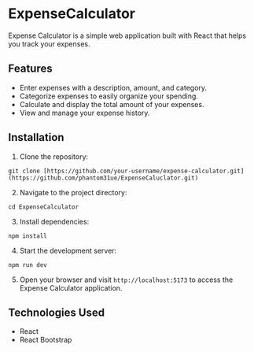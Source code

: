 # ExpenseCalculator

Expense Calculator is a simple web application built with React that helps you track your expenses.

## Features

- Enter expenses with a description, amount, and category.
- Categorize expenses to easily organize your spending.
- Calculate and display the total amount of your expenses.
- View and manage your expense history.

## Installation

1. Clone the repository:

```shell
git clone [https://github.com/your-username/expense-calculator.git](https://github.com/phantom31ue/ExpenseCaluclator.git)
```

2. Navigate to the project directory:

```shell
cd ExpenseCalculator
```

3. Install dependencies:

```shell
npm install
```

4. Start the development server:

```shell
npm run dev
```

5. Open your browser and visit `http://localhost:5173` to access the Expense Calculator application.

## Technologies Used

- React
- React Bootstrap

